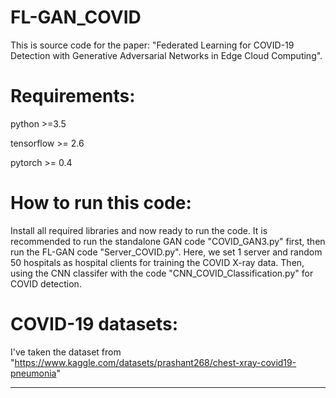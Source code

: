 # FL-GAN_COVID
This is source code for the paper: "Federated Learning for COVID-19 Detection with Generative Adversarial Networks in Edge Cloud Computing".
# Requirements:
python >=3.5

tensorflow >= 2.6

pytorch >= 0.4
# How to run this code: 
Install all required libraries and now ready to run the code. It is recommended to run the standalone GAN code "COVID_GAN3.py" first, then run the FL-GAN code "Server_COVID.py". Here, we set 1 server and random 50 hospitals as hospital clients for training the COVID X-ray data. Then, using the CNN classifer with the code "CNN_COVID_Classification.py" for COVID detection.
# COVID-19 datasets: 
I've taken the dataset from "https://www.kaggle.com/datasets/prashant268/chest-xray-covid19-pneumonia"


--------------------------

